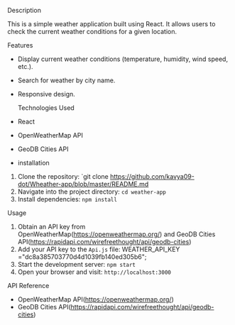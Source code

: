 Description

This is a simple weather application built using React. It allows users to check the current weather conditions for a given location.

Features
- Display current weather conditions (temperature, humidity, wind speed, etc.).
- Search for weather by city name.
- Responsive design.

  Technologies Used
- React
- OpenWeatherMap API
- GeoDB Cities API

- installation
1. Clone the repository: `git clone
https://github.com/kavya09-dot/Wheather-app/blob/master/README.md
2. Navigate into the project directory: `cd weather-app`
3. Install dependencies: `npm install`

Usage
1. Obtain an API key from OpenWeatherMap(https://openweathermap.org/) and
   GeoDB Cities API(https://rapidapi.com/wirefreethought/api/geodb-cities)
2. Add your API key to the `Api.js` file: WEATHER_API_KEY ="dc8a385703770d4d1039fb140ed305b6";
3. Start the development server: `npm start`
4. Open your browser and visit: `http://localhost:3000`

API Reference
- OpenWeatherMap API(https://openweathermap.org/)
-  GeoDB Cities API(https://rapidapi.com/wirefreethought/api/geodb-cities)
   
